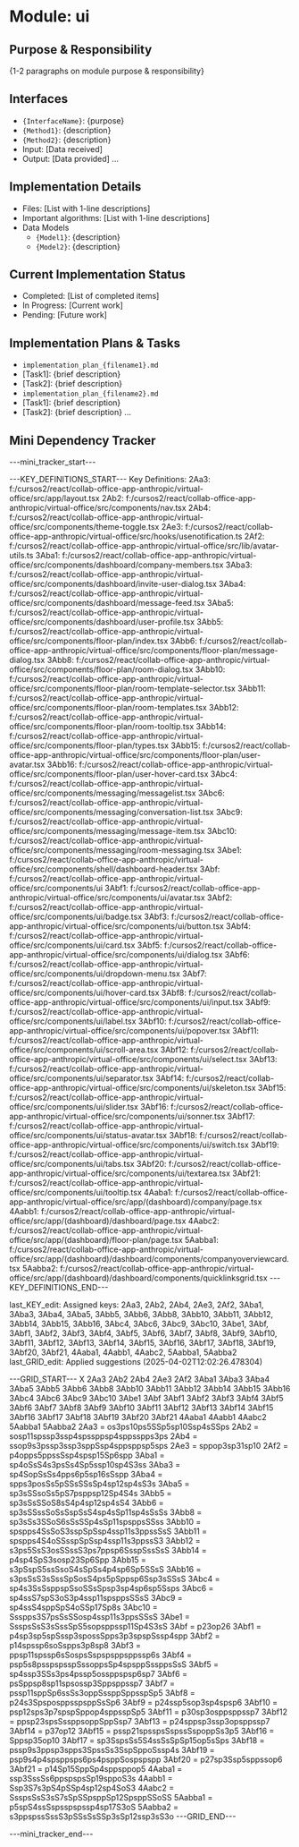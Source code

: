 # Module: ui

## Purpose & Responsibility
{1-2 paragraphs on module purpose & responsibility}

## Interfaces
* `{InterfaceName}`: {purpose}
* `{Method1}`: {description}
* `{Method2}`: {description}
* Input: [Data received]
* Output: [Data provided]
...

## Implementation Details
* Files: [List with 1-line descriptions]
* Important algorithms: [List with 1-line descriptions]
* Data Models
    * `{Model1}`: {description}
    * `{Model2}`: {description}

## Current Implementation Status
* Completed: [List of completed items]
* In Progress: [Current work]
* Pending: [Future work]

## Implementation Plans & Tasks
* `implementation_plan_{filename1}.md`
* [Task1]: {brief description}
* [Task2]: {brief description}
* `implementation_plan_{filename2}.md`
* [Task1]: {brief description}
* [Task2]: {brief description} 
...

## Mini Dependency Tracker
---mini_tracker_start---

---KEY_DEFINITIONS_START---
Key Definitions:
2Aa3: f:/cursos2/react/collab-office-app-anthropic/virtual-office/src/app/layout.tsx
2Ab2: f:/cursos2/react/collab-office-app-anthropic/virtual-office/src/components/nav.tsx
2Ab4: f:/cursos2/react/collab-office-app-anthropic/virtual-office/src/components/theme-toggle.tsx
2Ae3: f:/cursos2/react/collab-office-app-anthropic/virtual-office/src/hooks/usenotification.ts
2Af2: f:/cursos2/react/collab-office-app-anthropic/virtual-office/src/lib/avatar-utils.ts
3Aba1: f:/cursos2/react/collab-office-app-anthropic/virtual-office/src/components/dashboard/company-members.tsx
3Aba3: f:/cursos2/react/collab-office-app-anthropic/virtual-office/src/components/dashboard/invite-user-dialog.tsx
3Aba4: f:/cursos2/react/collab-office-app-anthropic/virtual-office/src/components/dashboard/message-feed.tsx
3Aba5: f:/cursos2/react/collab-office-app-anthropic/virtual-office/src/components/dashboard/user-profile.tsx
3Abb5: f:/cursos2/react/collab-office-app-anthropic/virtual-office/src/components/floor-plan/index.tsx
3Abb6: f:/cursos2/react/collab-office-app-anthropic/virtual-office/src/components/floor-plan/message-dialog.tsx
3Abb8: f:/cursos2/react/collab-office-app-anthropic/virtual-office/src/components/floor-plan/room-dialog.tsx
3Abb10: f:/cursos2/react/collab-office-app-anthropic/virtual-office/src/components/floor-plan/room-template-selector.tsx
3Abb11: f:/cursos2/react/collab-office-app-anthropic/virtual-office/src/components/floor-plan/room-templates.tsx
3Abb12: f:/cursos2/react/collab-office-app-anthropic/virtual-office/src/components/floor-plan/room-tooltip.tsx
3Abb14: f:/cursos2/react/collab-office-app-anthropic/virtual-office/src/components/floor-plan/types.tsx
3Abb15: f:/cursos2/react/collab-office-app-anthropic/virtual-office/src/components/floor-plan/user-avatar.tsx
3Abb16: f:/cursos2/react/collab-office-app-anthropic/virtual-office/src/components/floor-plan/user-hover-card.tsx
3Abc4: f:/cursos2/react/collab-office-app-anthropic/virtual-office/src/components/messaging/messagelist.tsx
3Abc6: f:/cursos2/react/collab-office-app-anthropic/virtual-office/src/components/messaging/conversation-list.tsx
3Abc9: f:/cursos2/react/collab-office-app-anthropic/virtual-office/src/components/messaging/message-item.tsx
3Abc10: f:/cursos2/react/collab-office-app-anthropic/virtual-office/src/components/messaging/room-messaging.tsx
3Abe1: f:/cursos2/react/collab-office-app-anthropic/virtual-office/src/components/shell/dashboard-header.tsx
3Abf: f:/cursos2/react/collab-office-app-anthropic/virtual-office/src/components/ui
3Abf1: f:/cursos2/react/collab-office-app-anthropic/virtual-office/src/components/ui/avatar.tsx
3Abf2: f:/cursos2/react/collab-office-app-anthropic/virtual-office/src/components/ui/badge.tsx
3Abf3: f:/cursos2/react/collab-office-app-anthropic/virtual-office/src/components/ui/button.tsx
3Abf4: f:/cursos2/react/collab-office-app-anthropic/virtual-office/src/components/ui/card.tsx
3Abf5: f:/cursos2/react/collab-office-app-anthropic/virtual-office/src/components/ui/dialog.tsx
3Abf6: f:/cursos2/react/collab-office-app-anthropic/virtual-office/src/components/ui/dropdown-menu.tsx
3Abf7: f:/cursos2/react/collab-office-app-anthropic/virtual-office/src/components/ui/hover-card.tsx
3Abf8: f:/cursos2/react/collab-office-app-anthropic/virtual-office/src/components/ui/input.tsx
3Abf9: f:/cursos2/react/collab-office-app-anthropic/virtual-office/src/components/ui/label.tsx
3Abf10: f:/cursos2/react/collab-office-app-anthropic/virtual-office/src/components/ui/popover.tsx
3Abf11: f:/cursos2/react/collab-office-app-anthropic/virtual-office/src/components/ui/scroll-area.tsx
3Abf12: f:/cursos2/react/collab-office-app-anthropic/virtual-office/src/components/ui/select.tsx
3Abf13: f:/cursos2/react/collab-office-app-anthropic/virtual-office/src/components/ui/separator.tsx
3Abf14: f:/cursos2/react/collab-office-app-anthropic/virtual-office/src/components/ui/skeleton.tsx
3Abf15: f:/cursos2/react/collab-office-app-anthropic/virtual-office/src/components/ui/slider.tsx
3Abf16: f:/cursos2/react/collab-office-app-anthropic/virtual-office/src/components/ui/sonner.tsx
3Abf17: f:/cursos2/react/collab-office-app-anthropic/virtual-office/src/components/ui/status-avatar.tsx
3Abf18: f:/cursos2/react/collab-office-app-anthropic/virtual-office/src/components/ui/switch.tsx
3Abf19: f:/cursos2/react/collab-office-app-anthropic/virtual-office/src/components/ui/tabs.tsx
3Abf20: f:/cursos2/react/collab-office-app-anthropic/virtual-office/src/components/ui/textarea.tsx
3Abf21: f:/cursos2/react/collab-office-app-anthropic/virtual-office/src/components/ui/tooltip.tsx
4Aaba1: f:/cursos2/react/collab-office-app-anthropic/virtual-office/src/app/(dashboard)/company/page.tsx
4Aabb1: f:/cursos2/react/collab-office-app-anthropic/virtual-office/src/app/(dashboard)/dashboard/page.tsx
4Aabc2: f:/cursos2/react/collab-office-app-anthropic/virtual-office/src/app/(dashboard)/floor-plan/page.tsx
5Aabba1: f:/cursos2/react/collab-office-app-anthropic/virtual-office/src/app/(dashboard)/dashboard/components/companyoverviewcard.tsx
5Aabba2: f:/cursos2/react/collab-office-app-anthropic/virtual-office/src/app/(dashboard)/dashboard/components/quicklinksgrid.tsx
---KEY_DEFINITIONS_END---

last_KEY_edit: Assigned keys: 2Aa3, 2Ab2, 2Ab4, 2Ae3, 2Af2, 3Aba1, 3Aba3, 3Aba4, 3Aba5, 3Abb5, 3Abb6, 3Abb8, 3Abb10, 3Abb11, 3Abb12, 3Abb14, 3Abb15, 3Abb16, 3Abc4, 3Abc6, 3Abc9, 3Abc10, 3Abe1, 3Abf, 3Abf1, 3Abf2, 3Abf3, 3Abf4, 3Abf5, 3Abf6, 3Abf7, 3Abf8, 3Abf9, 3Abf10, 3Abf11, 3Abf12, 3Abf13, 3Abf14, 3Abf15, 3Abf16, 3Abf17, 3Abf18, 3Abf19, 3Abf20, 3Abf21, 4Aaba1, 4Aabb1, 4Aabc2, 5Aabba1, 5Aabba2
last_GRID_edit: Applied suggestions (2025-04-02T12:02:26.478304)

---GRID_START---
X 2Aa3 2Ab2 2Ab4 2Ae3 2Af2 3Aba1 3Aba3 3Aba4 3Aba5 3Abb5 3Abb6 3Abb8 3Abb10 3Abb11 3Abb12 3Abb14 3Abb15 3Abb16 3Abc4 3Abc6 3Abc9 3Abc10 3Abe1 3Abf 3Abf1 3Abf2 3Abf3 3Abf4 3Abf5 3Abf6 3Abf7 3Abf8 3Abf9 3Abf10 3Abf11 3Abf12 3Abf13 3Abf14 3Abf15 3Abf16 3Abf17 3Abf18 3Abf19 3Abf20 3Abf21 4Aaba1 4Aabb1 4Aabc2 5Aabba1 5Aabba2
2Aa3 = os3ps10ps5SSp5sp10Ssp4sSSps
2Ab2 = sosp11spssp3ssp4spssppsp4sppsspps3ps
2Ab4 = ssop9s3pssp3ssp3sppSsp4sppsppsp5sps
2Ae3 = sppop3sp31sp10
2Af2 = p4opps5ppssSsp4spsp15Sp6spp
3Aba1 = sp4oSsS4s3psSs4Sp5ssp10sp4S3ss
3Aba3 = sp4SopSsSs4pps6p5sp16sSspp
3Aba4 = spps3posSs5pSSsSSsSp4sp12sp4sS3s
3Aba5 = sp3sSSsoSs5pS7psppsp12Sp4S4s
3Abb5 = sp3sSsSSoS8sS4p4sp12sp4sS4
3Abb6 = sp3sSSssSoSsSspSsS4sp4sSp11sp4sSsSs
3Abb8 = sp3sSs3SSoS6sSsSSp4sSp11spsppsSSss
3Abb10 = spspps4SsSoS3sspSpSsp4ssp11s3ppssSsS
3Abb11 = spspps4S4oSSsspSpSsp4ssp11s3ppssS3
3Abb12 = s3ps5SsS3osSSssS3ps7ppsp6SsspSssSsS
3Abb14 = p4sp4SpS3sosp23Sp6Spp
3Abb15 = s3pSspS5ssSsoS4sSpSs4p4sp6Sp5SSsS
3Abb16 = s3psSsS3sSssSpSosS4ps5pSppsp6Ssp3sSSsS
3Abc4 = sp4s3SsSsppspSsoSSsSpsp3sp4sp6sp5Ssps
3Abc6 = sp4ssS7spS3oS3p4ssp11spsppsSSsS
3Abc9 = sp4ssS4sppSpS4oSSp17Sp8s
3Abc10 = Ssspps3S7psSsSSosp4ssp11s3ppsSSsS
3Abe1 = SsspsSsS3sSssSpS5sopsppssp11Sp4S3sS
3Abf = p23op26
3Abf1 = p4sp3sp5spSssp3spossSpps3p3spspSssp4spp
3Abf2 = p14spssp6soSspps3p8sp8
3Abf3 = ppsp11spssp6sSospsSspspsppsppssp6s
3Abf4 = psp5s8psspspsspSssoppsSp4spsppSssppsSsS
3Abf5 = sp4ssp3SSs3ps4pssp5ossppspsp6sp7
3Abf6 = psSppsp8sp11spsossp3Sppsppssp7
3Abf7 = pssp11sppSp6ssSs3oppSssppSppsspSp5
3Abf8 = p24s3SpsposppsspsppSsSp6
3Abf9 = p24ssp5sop3sp4spsp6
3Abf10 = psp12sps3p7spspSppop4sppsspSp5
3Abf11 = p30sp3osppsppssp7
3Abf12 = ppsp23spsSssppsoppSppSsp7
3Abf13 = p24sppsp3ssp3opsppssp7
3Abf14 = p37op12
3Abf15 = pssp21spsspsSspssSspoppSs3p5
3Abf16 = Sppsp35op10
3Abf17 = sp3SspsSs5S4ssSsSpSp15op5sSps
3Abf18 = pssp9s3ppsp3spps3SpssSs3SspSppoSssp4s
3Abf19 = psp9s4p4spsppsps6ps4psppSospspspp
3Abf20 = p27sp3Ssp5sppssop6
3Abf21 = p14Sp15SppSp4sppsppop5
4Aaba1 = ssp3SssSs6ppspspsSp19sppoS3s
4Aabb1 = Ssp3S7s3pS4pSSp4sp12sp4SoS3
4Aabc2 = SsspsSsS3sS7sSpSSpsppSp12SpsppSSoSS
5Aabba1 = p5spS4ssSspsspspssp4sp17S3oS
5Aabba2 = s3ppspssSssS3pSSsSsSSp3sSp12ssp3sS3o
---GRID_END---

---mini_tracker_end---
